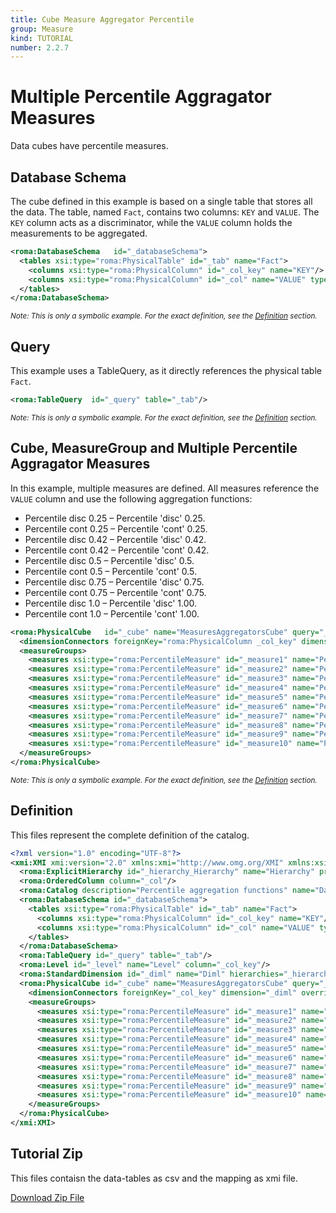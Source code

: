 ```yaml
---
title: Cube Measure Aggregator Percentile
group: Measure
kind: TUTORIAL
number: 2.2.7
---
```

# Multiple Percentile Aggragator Measures

Data cubes have percentile measures.


## Database Schema

The cube defined in this example is based on a single table that stores all the data. The table, named `Fact`, contains two columns: `KEY` and `VALUE`. The `KEY` column acts as a discriminator, while the `VALUE` column holds the measurements to be aggregated.


```xml
<roma:DatabaseSchema   id="_databaseSchema">
  <tables xsi:type="roma:PhysicalTable" id="_tab" name="Fact">
    <columns xsi:type="roma:PhysicalColumn" id="_col_key" name="KEY"/>
    <columns xsi:type="roma:PhysicalColumn" id="_col" name="VALUE" type="Integer"/>
  </tables>
</roma:DatabaseSchema>

```
*<small>Note: This is only a symbolic example. For the exact definition, see the [Definition](#definition) section.</small>*
## Query

This example uses a TableQuery, as it directly references the physical table `Fact`.


```xml
<roma:TableQuery  id="_query" table="_tab"/>

```
*<small>Note: This is only a symbolic example. For the exact definition, see the [Definition](#definition) section.</small>*
## Cube, MeasureGroup and Multiple Percentile Aggragator Measures

In this example, multiple measures are defined. All measures reference the `VALUE` column and use the following aggregation functions:
- Percentile disc 0.25 – Percentile 'disc' 0.25.
- Percentile cont 0.25 – Percentile 'cont' 0.25.
- Percentile disc 0.42 – Percentile 'disc' 0.42.
- Percentile cont 0.42 – Percentile 'cont' 0.42.
- Percentile disc 0.5 – Percentile 'disc' 0.5.
- Percentile cont 0.5 – Percentile 'cont' 0.5.
- Percentile disc 0.75 – Percentile 'disc' 0.75.
- Percentile cont 0.75 – Percentile 'cont' 0.75.
- Percentile disc 1.0 – Percentile 'disc' 1.00.
- Percentile cont 1.0 – Percentile 'cont' 1.00.


```xml
<roma:PhysicalCube   id="_cube" name="MeasuresAggregatorsCube" query="_query">
  <dimensionConnectors foreignKey="roma:PhysicalColumn _col_key" dimension="roma:StandardDimension _diml" overrideDimensionName="Dim" id="_dc_dim"/>
  <measureGroups>
    <measures xsi:type="roma:PercentileMeasure" id="_measure1" name="Percentile disc 0.25" column="/1" percentile="0.25"/>
    <measures xsi:type="roma:PercentileMeasure" id="_measure2" name="Percentile cont 0.25" column="/1" percentType="cont" percentile="0.25"/>
    <measures xsi:type="roma:PercentileMeasure" id="_measure3" name="Percentile disc 0.42" column="/1" percentile="0.42"/>
    <measures xsi:type="roma:PercentileMeasure" id="_measure4" name="Percentile cont 0.42" column="/1" percentType="cont" percentile="0.42"/>
    <measures xsi:type="roma:PercentileMeasure" id="_measure5" name="Percentile disc 0.5" column="/1" percentile="0.5"/>
    <measures xsi:type="roma:PercentileMeasure" id="_measure6" name="Percentile cont 0.5" column="/1" percentType="cont" percentile="0.5"/>
    <measures xsi:type="roma:PercentileMeasure" id="_measure7" name="Percentile disc 0.75" column="/1" percentile="0.75"/>
    <measures xsi:type="roma:PercentileMeasure" id="_measure8" name="Percentile cont 0.75" column="/1" percentType="cont" percentile="0.75"/>
    <measures xsi:type="roma:PercentileMeasure" id="_measure9" name="Percentile disc 1.00" column="/1"/>
    <measures xsi:type="roma:PercentileMeasure" id="_measure10" name="Percentile cont 1.00" column="/1" percentType="cont"/>
  </measureGroups>
</roma:PhysicalCube>

```
*<small>Note: This is only a symbolic example. For the exact definition, see the [Definition](#definition) section.</small>*

## Definition

This files represent the complete definition of the catalog.

```xml
<?xml version="1.0" encoding="UTF-8"?>
<xmi:XMI xmi:version="2.0" xmlns:xmi="http://www.omg.org/XMI" xmlns:xsi="http://www.w3.org/2001/XMLSchema-instance" xmlns:roma="https://www.daanse.org/spec/org.eclipse.daanse.rolap.mapping">
  <roma:ExplicitHierarchy id="_hierarchy_Hierarchy" name="Hierarchy" primaryKey="_col_key" query="_query" levels="_level"/>
  <roma:OrderedColumn column="_col"/>
  <roma:Catalog description="Percentile aggregation functions" name="Daanse Tutorial - Cube Measure Aggregator Percentile" cubes="_cube" dbschemas="_databaseSchema"/>
  <roma:DatabaseSchema id="_databaseSchema">
    <tables xsi:type="roma:PhysicalTable" id="_tab" name="Fact">
      <columns xsi:type="roma:PhysicalColumn" id="_col_key" name="KEY"/>
      <columns xsi:type="roma:PhysicalColumn" id="_col" name="VALUE" type="Integer"/>
    </tables>
  </roma:DatabaseSchema>
  <roma:TableQuery id="_query" table="_tab"/>
  <roma:Level id="_level" name="Level" column="_col_key"/>
  <roma:StandardDimension id="_diml" name="Diml" hierarchies="_hierarchy_Hierarchy"/>
  <roma:PhysicalCube id="_cube" name="MeasuresAggregatorsCube" query="_query">
    <dimensionConnectors foreignKey="_col_key" dimension="_diml" overrideDimensionName="Dim" id="_dc_dim"/>
    <measureGroups>
      <measures xsi:type="roma:PercentileMeasure" id="_measure1" name="Percentile disc 0.25" column="/1" percentile="0.25"/>
      <measures xsi:type="roma:PercentileMeasure" id="_measure2" name="Percentile cont 0.25" column="/1" percentType="cont" percentile="0.25"/>
      <measures xsi:type="roma:PercentileMeasure" id="_measure3" name="Percentile disc 0.42" column="/1" percentile="0.42"/>
      <measures xsi:type="roma:PercentileMeasure" id="_measure4" name="Percentile cont 0.42" column="/1" percentType="cont" percentile="0.42"/>
      <measures xsi:type="roma:PercentileMeasure" id="_measure5" name="Percentile disc 0.5" column="/1" percentile="0.5"/>
      <measures xsi:type="roma:PercentileMeasure" id="_measure6" name="Percentile cont 0.5" column="/1" percentType="cont" percentile="0.5"/>
      <measures xsi:type="roma:PercentileMeasure" id="_measure7" name="Percentile disc 0.75" column="/1" percentile="0.75"/>
      <measures xsi:type="roma:PercentileMeasure" id="_measure8" name="Percentile cont 0.75" column="/1" percentType="cont" percentile="0.75"/>
      <measures xsi:type="roma:PercentileMeasure" id="_measure9" name="Percentile disc 1.00" column="/1"/>
      <measures xsi:type="roma:PercentileMeasure" id="_measure10" name="Percentile cont 1.00" column="/1" percentType="cont"/>
    </measureGroups>
  </roma:PhysicalCube>
</xmi:XMI>

```



## Tutorial Zip
This files contaisn the data-tables as csv and the mapping as xmi file.

<a href="./zip/tutorial.cube.measure.aggregator.percentile.zip" download>Download Zip File</a>
